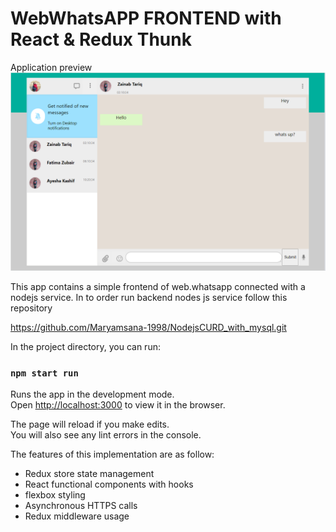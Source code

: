 # WebWhatsAPP FRONTEND with React & Redux Thunk

Application preview 
![preview](whatsapp_preview.PNG)

This app contains a simple frontend of web.whatsapp connected with a nodejs service.
In to order run backend nodes js service follow this repository

https://github.com/Maryamsana-1998/NodejsCURD_with_mysql.git

In the project directory, you can run:

### `npm start run`

Runs the app in the development mode.\
Open [http://localhost:3000](http://localhost:3000) to view it in the browser.

The page will reload if you make edits.\
You will also see any lint errors in the console.

The features of this implementation are as follow:
- Redux store state management 
- React functional components with hooks
- flexbox styling 
- Asynchronous HTTPS calls
- Redux middleware usage

